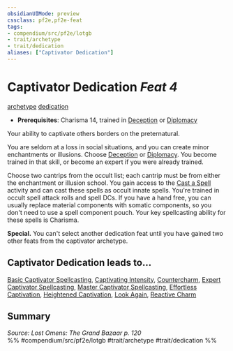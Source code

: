 ```yaml
---
obsidianUIMode: preview
cssclass: pf2e,pf2e-feat
tags:
- compendium/src/pf2e/lotgb
- trait/archetype
- trait/dedication
aliases: ["Captivator Dedication"]
---
```

# Captivator Dedication  *Feat 4*  
[archetype](/rules/traits/archetype.md)  [dedication](/rules/traits/dedication.md)  

- **Prerequisites**: Charisma 14, trained in [Deception](/compendium/skills.md#Deception) or [Diplomacy](/compendium/skills.md#Diplomacy)

Your ability to captivate others borders on the preternatural.

You are seldom at a loss in social situations, and you can create minor enchantments or illusions. Choose [Deception](/compendium/skills.md#Deception) or [Diplomacy](/compendium/skills.md#Diplomacy). You become trained in that skill, or become an expert if you were already trained.

Choose two cantrips from the occult list; each cantrip must be from either the enchantment or illusion school. You gain access to the [Cast a Spell](/rules/actions/cast-a-spell.md) activity and can cast these spells as occult innate spells. You're trained in occult spell attack rolls and spell DCs. If you have a hand free, you can usually replace material components with somatic components, so you don't need to use a spell component pouch. Your key spellcasting ability for these spells is Charisma.

**Special.** You can't select another dedication feat until you have gained two other feats from the captivator archetype.

## Captivator Dedication leads to...

[Basic Captivator Spellcasting](/compendium/feats/basic-captivator-spellcasting-lotgb.md), [Captivating Intensity](/compendium/feats/captivating-intensity-lotgb.md), [Countercharm](/compendium/feats/countercharm-lotgb.md), [Expert Captivator Spellcasting](/compendium/feats/expert-captivator-spellcasting-lotgb.md), [Master Captivator Spellcasting](/compendium/feats/master-captivator-spellcasting-lotgb.md), [Effortless Captivation](/compendium/feats/effortless-captivation-lotgb.md), [Heightened Captivation](/compendium/feats/heightened-captivation-lotgb.md), [Look Again](/compendium/feats/look-again-lotgb.md), [Reactive Charm](/compendium/feats/reactive-charm-lotgb.md)

## Summary

*Source: Lost Omens: The Grand Bazaar p. 120*  
%% #compendium/src/pf2e/lotgb #trait/archetype #trait/dedication %%